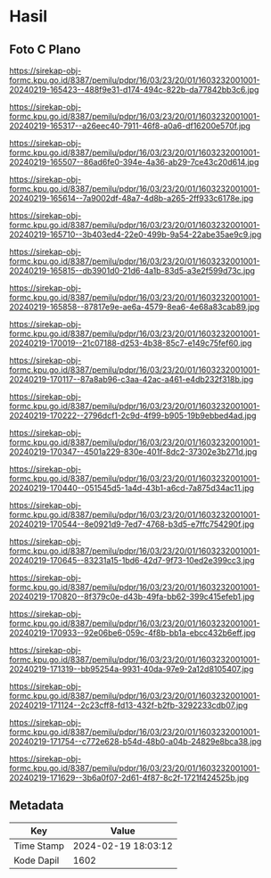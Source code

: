 # Hasil

## Foto C Plano

https://sirekap-obj-formc.kpu.go.id/8387/pemilu/pdpr/16/03/23/20/01/1603232001001-20240219-165423--488f9e31-d174-494c-822b-da77842bb3c6.jpg

https://sirekap-obj-formc.kpu.go.id/8387/pemilu/pdpr/16/03/23/20/01/1603232001001-20240219-165317--a26eec40-7911-46f8-a0a6-df16200e570f.jpg

https://sirekap-obj-formc.kpu.go.id/8387/pemilu/pdpr/16/03/23/20/01/1603232001001-20240219-165507--86ad6fe0-394e-4a36-ab29-7ce43c20d614.jpg

https://sirekap-obj-formc.kpu.go.id/8387/pemilu/pdpr/16/03/23/20/01/1603232001001-20240219-165614--7a9002df-48a7-4d8b-a265-2ff933c6178e.jpg

https://sirekap-obj-formc.kpu.go.id/8387/pemilu/pdpr/16/03/23/20/01/1603232001001-20240219-165710--3b403ed4-22e0-499b-9a54-22abe35ae9c9.jpg

https://sirekap-obj-formc.kpu.go.id/8387/pemilu/pdpr/16/03/23/20/01/1603232001001-20240219-165815--db3901d0-21d6-4a1b-83d5-a3e2f599d73c.jpg

https://sirekap-obj-formc.kpu.go.id/8387/pemilu/pdpr/16/03/23/20/01/1603232001001-20240219-165858--87817e9e-ae6a-4579-8ea6-4e68a83cab89.jpg

https://sirekap-obj-formc.kpu.go.id/8387/pemilu/pdpr/16/03/23/20/01/1603232001001-20240219-170019--21c07188-d253-4b38-85c7-e149c75fef60.jpg

https://sirekap-obj-formc.kpu.go.id/8387/pemilu/pdpr/16/03/23/20/01/1603232001001-20240219-170117--87a8ab96-c3aa-42ac-a461-e4db232f318b.jpg

https://sirekap-obj-formc.kpu.go.id/8387/pemilu/pdpr/16/03/23/20/01/1603232001001-20240219-170222--2796dcf1-2c9d-4f99-b905-19b9ebbed4ad.jpg

https://sirekap-obj-formc.kpu.go.id/8387/pemilu/pdpr/16/03/23/20/01/1603232001001-20240219-170347--4501a229-830e-401f-8dc2-37302e3b271d.jpg

https://sirekap-obj-formc.kpu.go.id/8387/pemilu/pdpr/16/03/23/20/01/1603232001001-20240219-170440--051545d5-1a4d-43b1-a6cd-7a875d34ac11.jpg

https://sirekap-obj-formc.kpu.go.id/8387/pemilu/pdpr/16/03/23/20/01/1603232001001-20240219-170544--8e0921d9-7ed7-4768-b3d5-e7ffc754290f.jpg

https://sirekap-obj-formc.kpu.go.id/8387/pemilu/pdpr/16/03/23/20/01/1603232001001-20240219-170645--83231a15-1bd6-42d7-9f73-10ed2e399cc3.jpg

https://sirekap-obj-formc.kpu.go.id/8387/pemilu/pdpr/16/03/23/20/01/1603232001001-20240219-170820--8f379c0e-d43b-49fa-bb62-399c415efeb1.jpg

https://sirekap-obj-formc.kpu.go.id/8387/pemilu/pdpr/16/03/23/20/01/1603232001001-20240219-170933--92e06be6-059c-4f8b-bb1a-ebcc432b6eff.jpg

https://sirekap-obj-formc.kpu.go.id/8387/pemilu/pdpr/16/03/23/20/01/1603232001001-20240219-171319--bb95254a-9931-40da-97e9-2a12d8105407.jpg

https://sirekap-obj-formc.kpu.go.id/8387/pemilu/pdpr/16/03/23/20/01/1603232001001-20240219-171124--2c23cff8-fd13-432f-b2fb-3292233cdb07.jpg

https://sirekap-obj-formc.kpu.go.id/8387/pemilu/pdpr/16/03/23/20/01/1603232001001-20240219-171754--c772e628-b54d-48b0-a04b-24829e8bca38.jpg

https://sirekap-obj-formc.kpu.go.id/8387/pemilu/pdpr/16/03/23/20/01/1603232001001-20240219-171629--3b6a0f07-2d61-4f87-8c2f-1721f424525b.jpg


## Metadata

| Key        | Value               |
| ---------- | ------------------- |
| Time Stamp | 2024-02-19 18:03:12 |
| Kode Dapil | 1602                |



